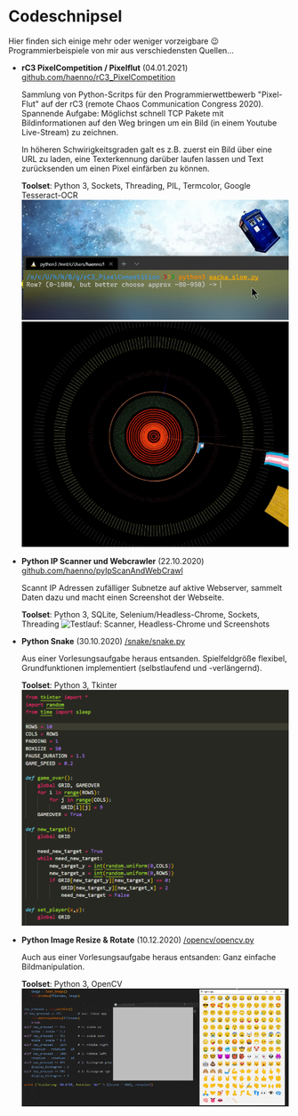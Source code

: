 # Codeschnipsel

Hier finden sich einige mehr oder weniger vorzeigbare 😉 Programmierbeispiele von mir aus verschiedensten Quellen...



* **rC3 PixelCompetition / Pixelflut** (04.01.2021)  [github.com/haenno/rC3_PixelCompetition](https://github.com/haenno/rC3_PixelCompetition)

    Sammlung von Python-Scritps für den Programmierwettbewerb "Pixel-Flut" auf der rC3 (remote Chaos Communication Congress 2020). Spannende Aufgabe: Möglichst schnell TCP Pakete mit Bildinformationen auf den Weg bringen um ein Bild (in einem Youtube Live-Stream) zu zeichnen.

    In höheren Schwirigkeitsgraden galt es z.B. zuerst ein Bild über eine URL zu laden, eine Texterkennung darüber laufen lassen und Text zurücksenden um einen Pixel einfärben zu können. 

    **Toolset**: Python 3, Sockets, Threading, PIL, Termcolor, Google Tesseract-OCR
    ![Pacman räumt auf...](https://github.com/haenno/rC3_PixelCompetition/raw/main/youtube_screenshots/pixcomp2.gif "Pacman räumt auf...")
    ![Polar-Koordinaten...](https://github.com/haenno/rC3_PixelCompetition/raw/main/youtube_screenshots/pixcomp1.gif "Polar-Koordinaten...")
    





* **Python IP Scanner und Webcrawler** (22.10.2020)  [github.com/haenno/pyIpScanAndWebCrawl](https://github.com/haenno/pyIpScanAndWebCrawl)

    Scannt IP Adressen zufälliger Subnetze auf aktive Webserver, sammelt Daten dazu und macht einen Screenshot der Webseite.

    **Toolset**: Python 3, SQLite, Selenium/Headless-Chrome, Sockets, Threading
    ![Testlauf: Scanner, Headless-Chrome und Screenshots](https://github.com/haenno/pyIpScanAndWebCrawl/raw/main/project_running.gif "Testlauf: Scanner, Headless-Chrome und Screenshots")



 * **Python Snake** (30.10.2020) [/snake/snake.py](https://github.com/haenno/codeschnipsel/blob/main/snake/snake.py)

    Aus einer Vorlesungsaufgabe heraus entsanden. Spielfeldgröße flexibel, Grundfunktionen implementiert (selbstlaufend und -verlängernd). 

    **Toolset**: Python 3, Tkinter
    ![Python Snake: Testlauf mit Größenänderung...](/snake/snake.gif "Python Snake: Testlauf mit Größenänderung...")

 
        

 * **Python Image Resize & Rotate** (10.12.2020) [/opencv/opencv.py](https://github.com/haenno/codeschnipsel/blob/main/opencv/opencv.py)
 
    Auch aus einer Vorlesungsaufgabe heraus entsanden: Ganz einfache Bildmanipulation. 

    **Toolset**: Python 3, OpenCV
    ![Python Image Resize & Rotate: Einfache Bildmanipulation...](/opencv/opencv.gif "Python Image Resize & Rotate: Einfache Bildmanipulation...")

 
